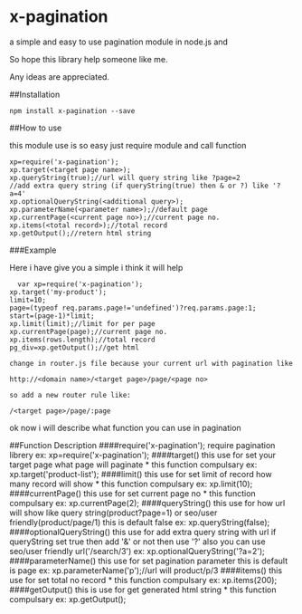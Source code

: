 x-pagination
==================

a simple and easy to use pagination module in node.js and

So hope this library help someone like me.

Any ideas are appreciated.

##Installation

	npm install x-pagination --save

##How to use

  this module use is so easy just require module and call function
  
  	xp=require('x-pagination');
	xp.target(<target page name>);
	xp.queryString(true);//url will query string like ?page=2
	//add extra query string (if queryString(true) then & or ?) like '?a=4'
	xp.optionalQueryString(<additional query>);
	xp.parameterName(<parameter name>);//default page
	xp.currentPage(<current page no>);//current page no.
	xp.items(<total record>);//total record
	xp.getOutput();//retern html string

###Example

  Here i have give you a simple i think it will help
  
      var xp=require('x-pagination');
	xp.target('my-product');
	limit=10;
	page=(typeof req.params.page!='undefined')?req.params.page:1;
	start=(page-1)*limit;
	xp.limit(limit);//limit for per page
	xp.currentPage(page);//current page no.
	xp.items(rows.length);//total record
	pg_div=xp.getOutput();//get html
	
	change in router.js file because your current url with pagination like
	
	http://<domain name>/<target page>/page/<page no>
	
	so add a new router rule like:
	
	/<target page>/page/:page

ok now i will describe what function you can use in pagination

##Function Description
####require('x-pagination');
	require pagination librery
	ex: xp=require('x-pagination');
####target(<target page name>)
	this use for set your target page what page will paginate
	* this function compulsary
	ex: xp.target('product-list');
####limit(<limit no>)
	this use for set limit of record how many record will show
	* this function compulsary
	ex: xp.limit(10);
####currentPage(<current page no>)
	this use for set current page no
	* this function compulsary
	ex: xp.currentPage(2);
####queryString(<true or false>)
	this use for how url will show like query string(product?page=1) 
	or seo/user friendly(product/page/1)
	this is default false
	ex: xp.queryString(false);
####optionalQueryString(<additional query>)
	this use for add extra query string with url
	if queryString set true then add '&' or not then use '?'
	also you can use seo/user friendly url('/search/3')
	ex: xp.optionalQueryString('?a=2');
####parameterName(<parameter name>)
	this use for set pagination parameter
	this is default is page
	ex: xp.parameterName('p');//url will product/p/3
####items(<total record>)
	this use for set total no record
	* this function compulsary
	ex: xp.items(200);
####getOutput()
	this is use for get generated html string
	* this function compulsary
	ex: xp.getOutput();
		
